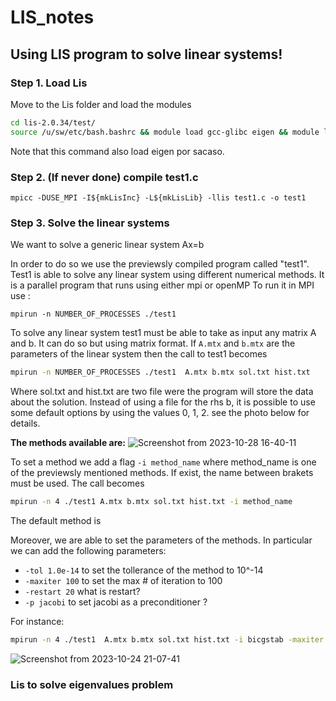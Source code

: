 

# LIS_notes
## Using LIS program to solve linear systems!

### Step 1. Load Lis

Move to the Lis folder and load the modules

```bash
cd lis-2.0.34/test/
source /u/sw/etc/bash.bashrc && module load gcc-glibc eigen && module load lis && module list
```
Note that this command also load eigen por sacaso. 
### Step 2. (If never done) compile test1.c
```
mpicc -DUSE_MPI -I${mkLisInc} -L${mkLisLib} -llis test1.c -o test1
```

### Step 3. Solve the linear systems
We want to solve a generic linear system Ax=b

In order to do so we use the previewsly compiled program called "test1".
Test1 is able to solve any linear system using different numerical methods. It is a parallel program that runs using either mpi or openMP
To run it in MPI use :

``` mpirun -n NUMBER_OF_PROCESSES ./test1 ``` 


To solve any linear system test1 must be able to take as input any matrix A and b. It can do so but using matrix format. 
If ``` A.mtx ``` and ``` b.mtx ``` are the parameters of the linear system then the call to test1 becomes


```bash
mpirun -n NUMBER_OF_PROCESSES ./test1  A.mtx b.mtx sol.txt hist.txt
``` 
Where sol.txt and hist.txt are two file were the program will store the data about the solution. Instead of using a file for the rhs b, it is possible to use some default options by using the values 0, 1, 2. see the photo below for details. 


**The methods available are:**
![Screenshot from 2023-10-28 16-40-11](https://github.com/FilippoIspanico/LIS_notes/assets/133004373/30583763-bf20-4664-a751-dd810cb43731)



To set a method we add a flag ``` -i method_name ```  where method_name is one of the previewsly mentioned methods. If exist, the name between brakets must be used. The call becomes

```bash
mpirun -n 4 ./test1 A.mtx b.mtx sol.txt hist.txt -i method_name
```

The default method is 

Moreover, we are able to set the parameters of the methods. In particular we can add the following parameters: 
* ``` -tol 1.0e-14 ``` to set the tollerance of the method to 10^-14
* ``` -maxiter 100 ``` to set the max # of iteration to 100
* ``` -restart 20 ``` what is restart?    
* ``` -p jacobi ``` to set jacobi as a preconditioner ?

For instance: 

```bash
mpirun -n 4 ./test1  A.mtx b.mtx sol.txt hist.txt -i bicgstab -maxiter 100
 ```


![Screenshot from 2023-10-24 21-07-41](https://github.com/FilippoIspanico/LIS_notes/assets/133004373/dc65f2eb-0c24-45c7-ac63-7f59715dda68)


### Lis to solve eigenvalues problem

  
